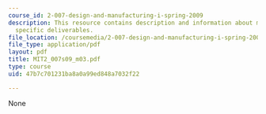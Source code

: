 ```yaml
---
course_id: 2-007-design-and-manufacturing-i-spring-2009
description: This resource contains description and information about milestone 2
  specific deliverables.
file_location: /coursemedia/2-007-design-and-manufacturing-i-spring-2009/47b7c701231ba8a0a99ed848a7032f22_MIT2_007s09_m03.pdf
file_type: application/pdf
layout: pdf
title: MIT2_007s09_m03.pdf
type: course
uid: 47b7c701231ba8a0a99ed848a7032f22

---
```

None